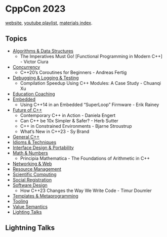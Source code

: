 <!--
ignore these words in spell check for this file
// cSpell:ignore
-->

# CppCon 2023

[website](https://cppcon.org/), [youtube playlist](https://www.youtube.com/playlist?list=PLHTh1InhhwT6c2JNtUiJkaH8YRqzhU7Ag), [materials index](https://github.com/CppCon/CppCon2022).

## Topics

- [Algorithms & Data Structures](Algorithms%20&%20Data%20Structures.md)
  - The Imperatives Must Go! [Functional Programming in Modern C++] - Victor Ciura
- [Concurrency](Concurrency.md)
  - C++20’s Coroutines for Beginners - Andreas Fertig
- [Debugging & Logging & Testing](Debugging%20&%20Logging%20&%20Testing.md)
  - Compilation Speedup Using C++ Modules: A Case Study - Chuanqi Xu
- [Education Coaching](Education%20Coaching.md)
- [Embedded](Embedded.md)
  - Using C++14 in an Embedded “SuperLoop” Firmware - Erik Rainey
- [Future of C++](Future%20of%20C++.md)
  - Contemporary C++ in Action - Daniela Engert
  - Can C++ be 10x Simpler & Safer? - Herb Sutter
  - C++ in Constrained Environments - Bjarne Stroustrup
  - What’s New in C++23 - Sy Brand
- [General C++](General%20C++.md)
- [Idioms & Techniques](Idioms%20&%20Techniques.md)
- [Interface Design & Portability](Interface%20Design%20&%20Portability.md)
- [Math & Numbers](Math%20&%20Numbers.md)
  - Principia Mathematica - The Foundations of Arithmetic in C++
- [Networking & Web](Networking%20&%20Web.md)
- [Resource Management](Resource%20Management.md)
- [Scientific Computing](Scientific%20Computing.md)
- [Social Registration](Social%20Registration.md)
- [Software Design](Software%20Design.md)
  - How C++23 Changes the Way We Write Code - Timur Doumler
- [Templates & Metaprogramming](Templates%20&%20Metaprogramming.md)
- [Tooling](Tooling.md)
- [Value Semantics](Value%20Semantics.md)
- [Lighting Talks](#lightning-talks)

## Lightning Talks
